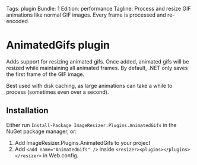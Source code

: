 Tags: plugin
Bundle: 1
Edition: performance
Tagline: Process and resize GIF animations like normal GIF images. Every frame is processed and re-encoded. 

# AnimatedGifs plugin

Adds support for resizing animated gifs. Once added, animated gifs will be resized while maintaining all animated frames. By default, .NET only saves the first frame of the GIF image.

Best used with disk caching, as large animations can take a while to process (sometimes even over a second).

## Installation

Either run `Install-Package ImageResizer.Plugins.AnimatedGifs` in the NuGet package manager, or:

1. Add ImageResizer.Plugins.AnimatedGifs to your project
2. Add `<add name="AnimatedGifs" />` inside `<resizer><plugins></plugins></resizer>` in Web.config.
